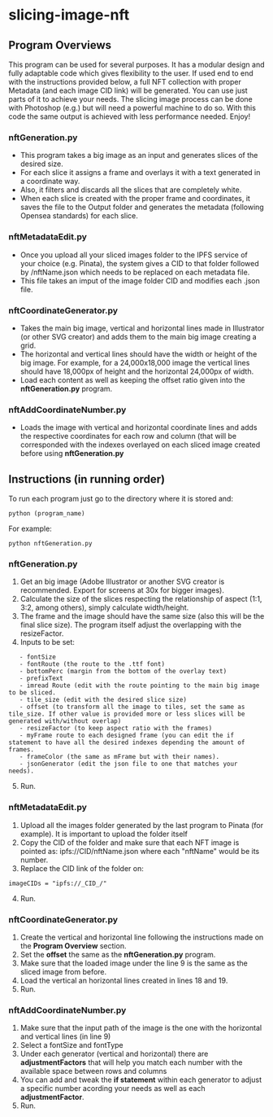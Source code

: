 # slicing-image-nft
## Program Overviews
This program can be used for several purposes. It has a modular design and fully adaptable code which gives flexibility to the user. If used end to end with the instructions provided below, a full NFT collection with proper Metadata (and each image CID link) will be generated. You can use just parts of it to achieve your needs. The slicing image process can be done with Photoshop (e.g.) but will need a powerful machine to do so.  With this code the same output is achieved with less performance needed.
Enjoy!

### nftGeneration.py
- This program takes a big image as an input and generates slices of the desired size. 
- For each slice it assigns a frame and overlays it with a text generated in a coordinate way. 
- Also, it filters and discards all the slices that are completely white. 
- When each slice is created with the proper frame and coordinates, it saves the file to the Output folder and generates the metadata (following Opensea standards) for each slice.

### nftMetadataEdit.py
- Once you upload all your sliced images folder to the IPFS service of your choice (e.g. Pinata), the system gives a CID to that folder followed by /nftName.json which needs to be replaced on each metadata file. 
- This file takes an imput of the image folder CID and modifies each .json file.

### nftCoordinateGenerator.py
- Takes the main big image, vertical and horizontal lines made in Illustrator (or other SVG creator) and adds them to the main big image creating a grid.
- The horizontal and vertical lines should have the width or height of the big image. For example, for a 24,000x18,000 image the vertical lines should have 18,000px of height and the horizontal 24,000px of width.
- Load each content as well as keeping the offset ratio given into the **nftGeneration.py** program.

### nftAddCoordinateNumber.py
- Loads the image with vertical and horizontal coordinate lines and adds the respective coordinates for each row and column (that will be corresponded with the indexes overlayed on each sliced image created before using **nftGeneration.py**


## Instructions (in running order)
To run each program just go to the directory where it is stored and:
```
python (program_name)
```
For example:
```
python nftGeneration.py
```

### nftGeneration.py
1) Get an big image (Adobe Illustrator or another SVG creator is recommended. Export for screens at 30x for bigger images).
2) Calculate the size of the slices respecting the relationship of aspect (1:1, 3:2, among others), simply calculate width/height.
3) The frame and the image should have the same size (also this will be the final slice size). The program itself adjust the overlapping with the resizeFactor.
4) Inputs to be set:
```
   - fontSize
   - fontRoute (the route to the .ttf font)
   - bottomPerc (margin from the bottom of the overlay text)
   - prefixText 
   - imread Route (edit with the route pointing to the main big image to be sliced.
   - tile_size (edit with the desired slice size)
   - offset (to transform all the image to tiles, set the same as tile_size. If other value is provided more or less slices will be generated with/without overlap)
   - resizeFactor (to keep aspect ratio with the frames) 
   - myFrame route to each designed frame (you can edit the if statement to have all the desired indexes depending the amount of frames.
   - frameColor (the same as mFrame but with their names).
   - jsonGenerator (edit the json file to one that matches your needs).
```
5) Run.


### nftMetadataEdit.py
1) Upload all the images folder generated by the last program to Pinata (for example). It is important to upload the folder itself
2) Copy the CID of the folder and make sure that each NFT image is pointed as: ipfs://CID/nftName.json where each "nftName" would be its number.
3) Replace the CID link of the folder on:
```
imageCIDs = "ipfs://_CID_/"
```
4) Run.


### nftCoordinateGenerator.py
1) Create the vertical and horizontal line following the instructions made on the **Program Overview** section.
2) Set the **offset** the same as the **nftGeneration.py** program.
3) Make sure that the loaded image under the line 9 is the same as the sliced image from before.
4) Load the vertical an horizontal lines created in lines 18 and 19.
5) Run.


### nftAddCoordinateNumber.py
1) Make sure that the input path of the image is the one with the horizontal and vertical lines (in line 9)
2) Select a fontSize and fontType
3) Under each generator (vertical and horizontal) there are **adjustmentFactors** that will help you match each number with the available space between rows and columns
4) You can add and tweak the **if statement** within each generator to adjust a specific number acording your needs as well as each **adjustmentFactor**.
5) Run.
